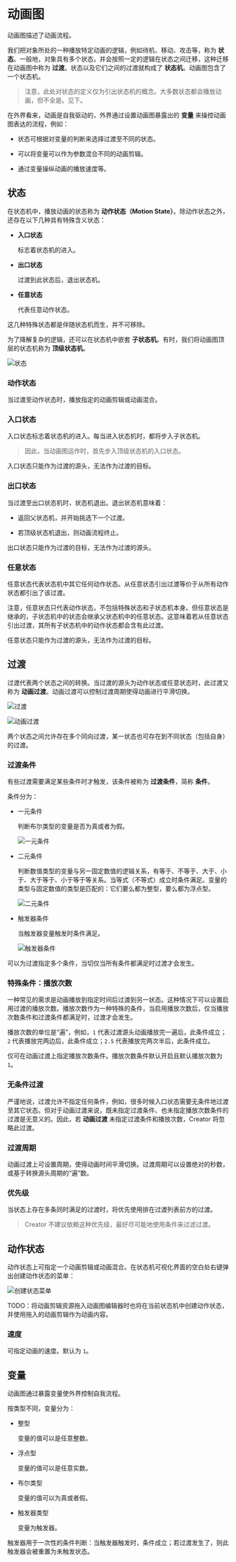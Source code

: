# 动画图

动画图描述了动画流程。

我们把对象所处的一种播放特定动画的逻辑，例如待机、移动、攻击等，称为 **状态**。一般地，对象具有多个状态，并会按照一定的逻辑在状态之间迁移，这种迁移在动画图中称为 **过渡**。状态以及它们之间的过渡就构成了 **状态机**。<!-- TODO：未来实现多个层级时，可能不止有一个状态机 -->动画图包含了一个状态机。

> 注意，此处对状态的定义仅为引出状态机的概念。大多数状态都会播放动画，但不全是。见下。

在外界看来，动画是自我驱动的，外界通过设置动画图暴露出的 **变量** 来操控动画图表达的流程，例如：

- 状态可根据对变量的判断来选择过渡至不同的状态。

- 可以将变量可以作为参数混合不同的动画剪辑。

- 通过变量操纵动画的播放速度等。

## 状态

在状态机中，播放动画的状态称为 **动作状态（Motion State）**。除动作状态之外，还存在以下几种具有特殊含义状态：

- **入口状态**

  标志着状态机的进入。

- **出口状态**

  过渡到此状态后，退出状态机。

- **任意状态**

  代表任意动作状态。

这几种特殊状态都是伴随状态机而生，并不可移除。

为了降解复杂的逻辑，还可以在状态机中嵌套 **子状态机**。有时，我们将动画图顶层的状态机称为 **顶级状态机**。

![状态](./states.png "状态")

### 动作状态

当过渡至动作状态时，播放指定的动画剪辑或动画混合。

### 入口状态

入口状态标志着状态机的进入。每当进入状态机时，都将步入子状态机。

> 因此，当动画图运作时，首先步入顶级状态机的入口状态。

入口状态只能作为过渡的源头，无法作为过渡的目标。

### 出口状态

当过渡至出口状态机时，状态机退出。退出状态机意味着：

- 返回父状态机，并开始挑选下一个过渡。

- 若顶级状态机退出，则动画流程终止。

出口状态只能作为过渡的目标，无法作为过渡的源头。

### 任意状态

任意状态代表状态机中其它任何动作状态。从任意状态引出过渡等价于从所有动作状态都引出了该过渡。

注意，任意状态只代表动作状态，不包括特殊状态和子状态机本身。但任意状态是继承的，子状态机中的状态会继承父状态机中的任意状态。这意味着若从任意状态引出过渡，其所有子状态机中的动作状态都会含有此过渡。

任意状态只能作为过渡的源头，无法作为过渡的目标。

## 过渡

过渡代表两个状态之间的转换。当过渡的源头为动作状态或任意状态时，此过渡又称为 **动画过渡**。动画过渡可以控制过渡周期使得动画进行平滑切换。

![过渡](./transition.png "过渡")

![动画过渡](./animation-transition.png "动画过渡")

两个状态之间允许存在多个同向过渡，某一状态也可存在到不同状态（包括自身）的过渡。

### 过渡条件

有些过渡需要满足某些条件时才触发，该条件被称为 **过渡条件**，简称 **条件**。

条件分为：

- 一元条件

  判断布尔类型的变量是否为真或者为假。

  ![一元条件](./unary-condition.png "一元条件")

- 二元条件

  判断数值类型的变量与另一固定数值的逻辑关系，有等于、不等于、大于、小于、大于等于、小于等于等关系。当等式（不等式）成立时条件满足。变量的类型与固定数值的类型是匹配的：它们要么都为整型，要么都为浮点型。

  ![二元条件](./binary-condition.png "二元条件")

- 触发器条件

  当触发器变量触发时条件满足。

  ![触发器条件](./trigger-condition.png "触发器条件")

可以为过渡指定多个条件，当切仅当所有条件都满足时过渡才会发生。

### 特殊条件：播放次数

一种常见的需求是动画播放到指定时间后过渡到另一状态。这种情况下可以设置启用过渡的播放次数。播放次数作为一种特殊的条件，当启用播放次数后，仅当播放次数条件和过渡条件都满足时，过渡才会发生。

播放次数的单位是“遍”，例如，`1` 代表过渡源头动画播放完一遍后，此条件成立；`2` 代表播放完两边后，此条件成立；`2.5` 代表播放完两次半后，此条件成立。

仅可在动画过渡上指定播放次数条件。播放次数条件默认开启且默认播放次数为 `1`。

### 无条件过渡

严谨地说，过渡允许不指定任何条件，例如，很多时候入口状态需要无条件地过渡至其它状态。但对于动画过渡来说，既未指定过渡条件、也未指定播放次数条件的过渡是无意义的。因此，若 **动画过渡** 未指定过渡条件和播放次数，Creator 将忽略此过渡。

### 过渡周期

动画过渡上可设置周期，使得动画时间平滑切换。过渡周期可以设置绝对的秒数，或基于转换源头周期的“遍”数。

### 优先级

当状态上存在多条同时满足的过渡时，将优先使用排在过渡列表前方的过渡。

> Creator 不建议依赖这种优先级，最好尽可能地使用条件来过滤过渡。

## 动作状态

动作状态上可指定一个动画剪辑或动画混合。在状态机可视化界面的空白处右键弹出创建动作状态的菜单：

![创建状态菜单](./create-states-menu.png "创建状态菜单")

TODO：将动画剪辑资源拖入动画图编辑器时也将在当前状态机中创建动作状态，并使用拖入的动画剪辑作为动画内容。

### 速度

可指定动画的速度。默认为 `1`。

## 变量

动画图通过暴露变量使外界控制自我流程。

按类型不同，变量分为：

- 整型

  变量的值可以是任意整数。

- 浮点型

  变量的值可以是任意实数。

- 布尔类型

  变量的值可以为真或者假。

- 触发器类型

  变量为触发器。

触发器用于一次性的条件判断：当触发器触发时，条件成立；若过渡发生了，则此触发器会被重置为未触发状态。